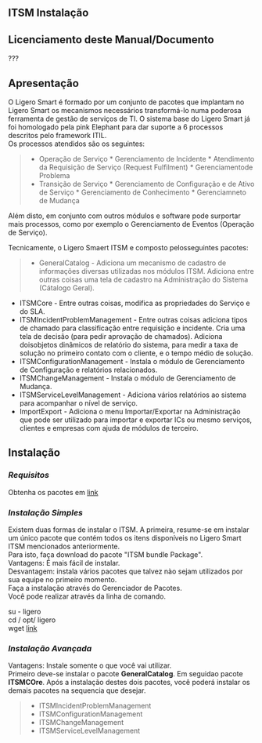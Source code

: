 ## ITSM Instalação

## Licenciamento deste Manual/Documento

???

## Apresentação

O Ligero Smart é formado por um conjunto de pacotes que implantam no Ligero Smart os mecanismos necessários transformá-lo numa poderosa ferramenta de gestão de serviços de TI.
O sistema base do Ligero Smart já foi homologado pela pink Elephant para dar suporte a 6 processos descritos pelo framework ITIL.  
Os processos atendidos são os seguintes:
> * Operação de Serviço
    * Gerenciamento de Incidente 
    * Atendimento da Requisição de Serviço (Request Fulfilment)
    * Gerenciamentode Problema 
> * Transição de Serviço
    * Gerenciamento de Configuração e de Ativo de Serviço
    * Gerenciamento de Conhecimento 
    * Gerenciamneto de Mudança 

Além disto, em conjunto com outros módulos e software pode surportar mais processos, como por exemplo o Gerenciamento de Eventos (Operação de Serviço).

Tecnicamente, o Ligero Smaert ITSM e composto pelosseguintes pacotes:
 > * GeneralCatalog - Adiciona um mecanismo de cadastro de informações diversas utilizadas nos módulos ITSM. Adiciona entre outras coisas uma tela de cadastro na Administração do Sistema (Cátalogo Geral).
 * ITSMCore - Entre outras coisas, modifica as propriedades do Serviço e do SLA.
 * ITSMIncidentProblemManagement - Entre outras coisas adiciona tipos de chamado para classificação entre requisição e incidente. Cria uma tela de decisão (para pedir aprovação de chamados). Adiciona doisobjetos dinâmicos de relatório do sistema, para medir a taxa de solução no primeiro contato com o cliente, e o tempo médio de solução.
 * ITSMConfigurationManagement - Instala o módulo de Gerenciamento de Configuração e relatórios relacionados.
 * ITSMChangeManagement - Instala o módulo de Gerenciamento de Mudança.
 * ITSMServiceLevelManagement - Adiciona vários relatórios ao sistema para acompanhar o nível de serviço.
 * ImportExport - Adiciona o menu Importar/Exportar na Administração que pode ser utilizado para importar e exportar ICs ou mesmo serviços, clientes e empresas com ajuda de módulos de terceiro.

## Instalação

### *Requisitos*

Obtenha os pacotes em [link]()
  
### *Instalação Simples*

Existem duas formas de instalar o ITSM. A primeira, resume-se em instalar um único pacote que contém todos os itens disponíveis no Ligero Smart ITSM mencionados anteriormente.  
Para isto, faça download do pacote "ITSM bundle Package".  
Vantagens: É mais fácil de instalar.  
Desvantagem: instala vários pacotes que talvez nào sejam utilizados por sua equipe no primeiro momento.  
Faça a instalação através do Gerenciador de Pacotes.  
Você pode realizar através da linha de comando.  

su - ligero  
cd / opt/ ligero  
wget [link]()  

### *Instalação Avançada*

Vantagens: Instale somente o que você vai utilizar.  
Primeiro deve-se instalar o pacote __GeneralCatalog__. Em seguidao pacote __ITSMCOre__. Após a instalação destes dois pacotes, você poderá instalar os demais pacotes na sequencia que desejar.

> * ITSMIncidentProblemManagement
> * ITSMConfigurationManagement
> * ITSMChangeManagement
> * ITSMServiceLevelManagement

